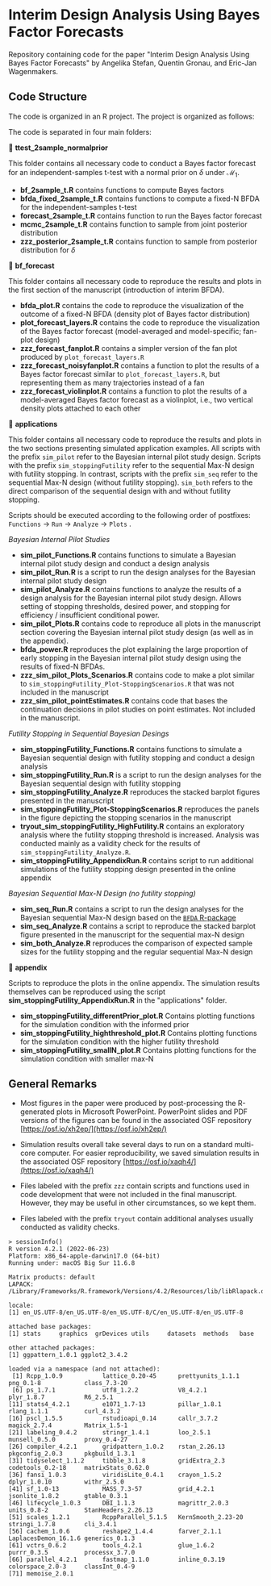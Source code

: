 # Interim Design Analysis Using Bayes Factor Forecasts

Repository containing code for the paper "Interim Design Analysis Using Bayes Factor Forecasts" by Angelika Stefan, Quentin Gronau, and Eric-Jan Wagenmakers.

## Code Structure

The code is organized in an R project. The project is organized as follows:

The code is separated in four main folders:


:file_folder: __ttest_2sample_normalprior__

This folder contains all necessary code to conduct a Bayes factor forecast for an independent-samples t-test with a normal prior on $\delta$ under $\mathcal{M}_1$. 

* __bf_2sample_t.R__ contains functions to compute Bayes factors
* __bfda_fixed_2sample_t.R__ contains functions to compute a fixed-N BFDA for the independent-samples t-test
* __forecast_2sample_t.R__ contains function to run the Bayes factor forecast
* __mcmc_2sample_t.R__ contains function to sample from joint posterior distribution
* __zzz_posterior_2sample_t.R__ contains function to sample from posterior distribution for $\delta$ 

:file_folder: __bf_forecast__

This folder contains all necessary code to reproduce the results and plots in the first section of the manuscript (introduction of interim BFDA).

* __bfda_plot.R__ contains the code to reproduce the visualization of the outcome of a fixed-N BFDA (density plot of Bayes factor distribution)
* __plot_forecast_layers.R__ contains the code to reproduce the visualization of the Bayes factor forecast (model-averaged and model-specific; fan-plot design)
* __zzz_forecast_fanplot.R__ contains a simpler version of the fan plot produced by `plot_forecast_layers.R`
* __zzz_forecast_noisyfanplot.R__ contains a function to plot the results of a Bayes factor forecast similar to `plot_forecast_layers.R`, but representing them as many trajectories instead of a fan
* __zzz_forecast_violinplot.R__ contains a function to plot the results of a model-averaged Bayes factor forecast as a violinplot, i.e., two vertical density plots attached to each other

:file_folder: __applications__

This folder contains all necessary code to reproduce the results and plots in the two sections presenting simulated application examples. All scripts with the prefix `sim_pilot` refer to the Bayesian internal pilot study design. Scripts with the prefix `sim_stoppingFutility` refer to the sequential Max-N design with futility stopping. In contrast, scripts with the prefix `sim_seq` refer to the sequential Max-N design (without futility stopping). `sim_both` refers to the direct comparison of the sequential design with and without futility stopping. 

Scripts should be executed according to the following order of postfixes: `Functions` $\rightarrow$ `Run` $\rightarrow$ `Analyze` $\rightarrow$ `Plots` .

*Bayesian Internal Pilot Studies*

* __sim_pilot_Functions.R__ contains functions to simulate a Bayesian internal pilot study design and conduct a design analysis
* __sim_pilot_Run.R__ is a script to run the design analyses for the Bayesian internal pilot study design
* __sim_pilot_Analyze.R__ contains functions to analyze the results of a design analysis for the Bayesian internal pilot study design. Allows setting of stopping thresholds, desired power, and stopping for efficiency / insufficient conditional power.
* __sim_pilot_Plots.R__ contains code to reproduce all plots in the manuscript section covering the Bayesian internal pilot study design (as well as in the appendix).
* __bfda_power.R__ reproduces the plot explaining the large proportion of early stopping in the Bayesian internal pilot study design using the results of fixed-N BFDAs.
* __zzz_sim_pilot_Plots_Scenarios.R__ contains code to make a plot similar to `sim_stoppingFutility_Plot-StoppingScenarios.R` that was not included in the manuscript
* __zzz_sim_pilot_pointEstimates.R__ contains code that bases the continuation decisions in pilot studies on point estimates. Not included in the manuscript.

*Futility Stopping in Sequential Bayesian Desings* 

* __sim_stoppingFutility_Functions.R__ contains functions to simulate a Bayesian sequential design with futility stopping and conduct a design analysis
* __sim_stoppingFutility_Run.R__ is a script to run the design analyses for the Bayesian sequential design with futility stopping
* __sim_stoppingFutility_Analyze.R__ reproduces the stacked barplot figures presented in the manuscript
* __sim_stoppingFutility_Plot-StoppingScenarios.R__ reproduces the panels in the figure depicting the stopping scenarios in the manuscript
* __tryout_sim_stoppingFutility_HighFutility.R__ contains an exploratory analysis where the futility stopping threshold is increased. Analysis was conducted mainly as a validity check for the results of `sim_stoppingFutility_Analyze.R`.
* __sim_stoppingFutility_AppendixRun.R__ contains script to run additional simulations of the futility stopping design presented in the online appendix

*Bayesian Sequential Max-N Design (no futility stopping)*
* __sim_seq_Run.R__ contains a script to run the design analyses for the Bayesian sequential Max-N design based on the [`BFDA` R-package](https://github.com/nicebread/BFDA)
* __sim_seq_Analyze.R__ contains a script to reproduce the stacked barplot figure presented in the manuscript for the sequential max-N design
* __sim_both_Analyze.R__ reproduces the comparison of expected sample sizes for the futility stopping and the regular sequential Max-N design

:file_folder: __appendix__

Scripts to reproduce the plots in the online appendix. The simulation results themselves can be reproduced using the script __sim_stoppingFutility_AppendixRun.R__ in the "applications" folder.

* __sim_stoppingFutility_differentPrior_plot.R__ Contains plotting functions for the simulation condition with the informed prior
* __sim_stoppingFutility_highthreshold_plot.R__ Contains plotting functions for the simulation condition with the higher futility threshold
* __sim_stoppingFutility_smallN_plot.R__ Contains plotting functions for the simulation condition with smaller max-N

## General Remarks

* Most figures in the paper were produced by post-processing the R-generated plots in Microsoft PowerPoint. PowerPoint slides and PDF versions of the figures can be found in the associated OSF repository [https://osf.io/xh2ep/](https://osf.io/xh2ep/)

* Simulation results overall take several days to run on a standard multi-core computer. For easier reproducibility, we saved simulation results in the associated OSF repository [https://osf.io/xaqh4/](https://osf.io/xaqh4/)

* Files labeled with the prefix `zzz` contain scripts and functions used in code development that were not included in the final manuscript. However, they may be useful in other circumstances, so we kept them. 

* Files labeled with the prefix `tryout` contain additional analyses usually conducted as validity checks.

```
> sessionInfo()
R version 4.2.1 (2022-06-23)
Platform: x86_64-apple-darwin17.0 (64-bit)
Running under: macOS Big Sur 11.6.8

Matrix products: default
LAPACK: /Library/Frameworks/R.framework/Versions/4.2/Resources/lib/libRlapack.dylib

locale:
[1] en_US.UTF-8/en_US.UTF-8/en_US.UTF-8/C/en_US.UTF-8/en_US.UTF-8

attached base packages:
[1] stats     graphics  grDevices utils     datasets  methods   base     

other attached packages:
[1] ggpattern_1.0.1 ggplot2_3.4.2  

loaded via a namespace (and not attached):
 [1] Rcpp_1.0.9           lattice_0.20-45      prettyunits_1.1.1    png_0.1-8            class_7.3-20        
 [6] ps_1.7.1             utf8_1.2.2           V8_4.2.1             plyr_1.8.7           R6_2.5.1            
[11] stats4_4.2.1         e1071_1.7-13         pillar_1.8.1         rlang_1.1.1          curl_4.3.2          
[16] pscl_1.5.5           rstudioapi_0.14      callr_3.7.2          magick_2.7.4         Matrix_1.5-1        
[21] labeling_0.4.2       stringr_1.4.1        loo_2.5.1            munsell_0.5.0        proxy_0.4-27        
[26] compiler_4.2.1       gridpattern_1.0.2    rstan_2.26.13        pkgconfig_2.0.3      pkgbuild_1.3.1      
[31] tidyselect_1.1.2     tibble_3.1.8         gridExtra_2.3        codetools_0.2-18     matrixStats_0.62.0  
[36] fansi_1.0.3          viridisLite_0.4.1    crayon_1.5.2         dplyr_1.0.10         withr_2.5.0         
[41] sf_1.0-13            MASS_7.3-57          grid_4.2.1           jsonlite_1.8.2       gtable_0.3.1        
[46] lifecycle_1.0.3      DBI_1.1.3            magrittr_2.0.3       units_0.8-2          StanHeaders_2.26.13 
[51] scales_1.2.1         RcppParallel_5.1.5   KernSmooth_2.23-20   stringi_1.7.8        cli_3.4.1           
[56] cachem_1.0.6         reshape2_1.4.4       farver_2.1.1         LaplacesDemon_16.1.6 generics_0.1.3      
[61] vctrs_0.6.2          tools_4.2.1          glue_1.6.2           purrr_0.3.5          processx_3.7.0      
[66] parallel_4.2.1       fastmap_1.1.0        inline_0.3.19        colorspace_2.0-3     classInt_0.4-9      
[71] memoise_2.0.1   
```